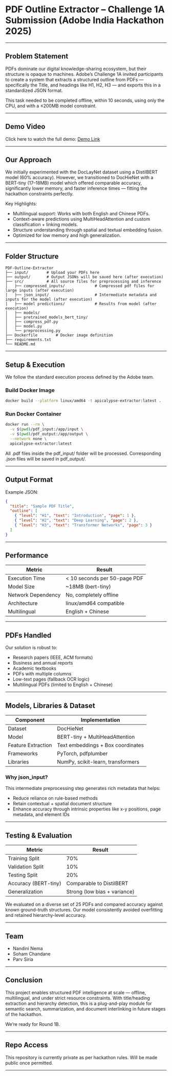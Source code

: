 # PDF Outline Extractor – Challenge 1A Submission (Adobe India Hackathon 2025)

---

## Problem Statement

PDFs dominate our digital knowledge-sharing ecosystem, but their structure is opaque to machines. Adobe’s Challenge 1A invited participants to create a system that extracts a structured outline from PDFs — specifically the Title, and headings like H1, H2, H3 — and exports this in a standardized JSON format.

This task needed to be completed offline, within 10 seconds, using only the CPU, and with a ≤200MB model constraint.

---

## Demo Video

Click here to watch the full demo: [Demo Link](#)

---

## Our Approach

We initially experimented with the DocLayNet dataset using a DistilBERT model (60% accuracy). However, we transitioned to DocHieNet with a BERT-tiny (17–18MB) model which offered comparable accuracy, significantly lower memory, and faster inference times — fitting the hackathon constraints perfectly.

Key Highlights:
- Multilingual support: Works with both English and Chinese PDFs.
- Context-aware predictions using MultiHeadAttention and custom classification + linking models.
- Structure understanding through spatial and textual embedding fusion.
- Optimized for low memory and high generalization.

---

## Folder Structure

```
PDF-Outline-Extractor
├── input/        # Upload your PDFs here
├── output/       # Output JSONs will be saved here (after execution)
├── src/          # All source files for preprocessing and inference
│   ├── compressed_inputs/             # Compressed pdf files for large inputs (after execution)
│   ├── json_input/                    # Intermediate metadata and inputs for the model (after execution)
│   ├── model predictions/             # Results from model (after execution)
│   ├── models/
│   ├── pretrained_models_bert_tiny/
│   ├── compress_pdf.py
│   ├── model.py
│   └── preprocessing.py       
├── Dockerfile        # Docker image definition
├── requirements.txt
└── README.md
```

---

## Setup & Execution

We follow the standard execution process defined by the Adobe team.

### Build Docker Image

```bash
docker build --platform linux/amd64 -t apicalypse-extractor:latest .
```

### Run Docker Container

```bash
docker run --rm \
  -v $(pwd)/pdf_input:/app/input \
  -v $(pwd)/pdf_output:/app/output \
  --network none \
  apicalypse-extractor:latest
```

All .pdf files inside the pdf_input/ folder will be processed. Corresponding .json files will be saved in pdf_output/.

---

## Output Format

Example JSON:

```json
{
  "title": "Sample PDF Title",
  "outline": [
    { "level": "H1", "text": "Introduction", "page": 1 },
    { "level": "H2", "text": "Deep Learning", "page": 2 },
    { "level": "H3", "text": "Transformer Networks", "page": 3 }
  ]
}
```

---

## Performance

| Metric                | Result                       |
|-----------------------|------------------------------|
| Execution Time        | < 10 seconds per 50-page PDF |
| Model Size            | ~18MB (bert-tiny)            |
| Network Dependency    | No, completely offline       |
| Architecture          | linux/amd64 compatible       |
| Multilingual          | English + Chinese            |

---

## PDFs Handled

Our solution is robust to:

- Research papers (IEEE, ACM formats)
- Business and annual reports
- Academic textbooks
- PDFs with multiple columns
- Low-text pages (fallback OCR logic)
- Multilingual PDFs (limited to English + Chinese)

---

## Models, Libraries & Dataset

| Component           | Implementation                        |
|--------------------|----------------------------------------|
| Dataset            | DocHieNet                              |
| Model              | BERT-tiny + MultiHeadAttention         |
| Feature Extraction | Text embeddings + Box coordinates      |
| Frameworks         | PyTorch, pdfplumber                    |
| Libraries          | NumPy, scikit-learn, transformers      |

### Why json_input?

This intermediate preprocessing step generates rich metadata that helps:
- Reduce reliance on rule-based methods
- Retain contextual + spatial document structure
- Enhance accuracy through intrinsic properties like x-y positions, page metadata, and element IDs

---

## Testing & Evaluation

| Metric              | Result                        |
|---------------------|-------------------------------|
| Training Split      | 70%                           |
| Validation Split    | 10%                           |
| Testing Split       | 20%                           |
| Accuracy (BERT-tiny)| Comparable to DistilBERT      |
| Generalization      | Strong (low bias + variance)  |

We evaluated on a diverse set of 25 PDFs and compared accuracy against known ground-truth structures. Our model consistently avoided overfitting and retained hierarchy-level accuracy.

---

## Team

- Nandini Nema
- Soham Chandane
- Parv Siria

---

## Conclusion

This project enables structured PDF intelligence at scale — offline, multilingual, and under strict resource constraints. With title/heading extraction and hierarchy detection, this is a plug-and-play module for semantic search, summarization, and document interlinking in future stages of the hackathon.

We’re ready for Round 1B.

---

## Repo Access

This repository is currently private as per hackathon rules. Will be made public once permitted.

---
